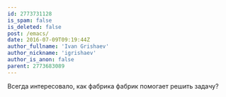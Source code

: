 ```yaml
---
id: 2773731128
is_spam: false
is_deleted: false
post: /emacs/
date: 2016-07-09T09:19:44Z
author_fullname: 'Ivan Grishaev'
author_nickname: 'igrishaev'
author_is_anon: false
parent: 2773683089
---
```


<p>Всегда интересовало, как фабрика фабрик помогает решить задачу?</p>
